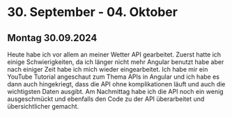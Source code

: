 # 30. September - 04. Oktober

## Montag 30.09.2024
Heute habe ich vor allem an meiner Wetter API gearbeitet. Zuerst hatte ich einige Schwierigkeiten,
da ich länger nicht mehr Angular benutzt habe aber nach einiger Zeit habe ich mich wieder eingearbeitet.
Ich habe mir ein YouTube Tutorial angeschaut zum Thema APIs in Angular und ich habe es dann auch hingekriegt,
dass die API ohne komplikationen läuft und auch die wichtigsten Daten ausgibt. Am Nachmittag habe ich die API noch
ein wenig ausgeschmückt und ebenfalls den Code zu der API überarbeitet und übersichtlicher gemacht. 